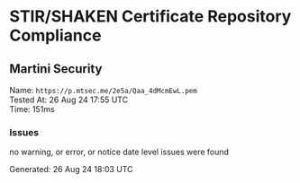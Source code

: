 # STIR/SHAKEN Certificate Repository Compliance

## Martini Security

Name: `https://p.mtsec.me/2e5a/Qaa_4dMcmEwL.pem`\
Tested At: 26 Aug 24 17:55 UTC\
Time: 151ms

### Issues

no warning, or error, or notice date level issues were found

Generated: 26 Aug 24 18:03 UTC